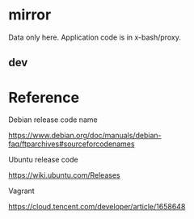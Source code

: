 # mirror

Data only here. Application code is in x-bash/proxy.

## dev


# Reference

Debian release code name

https://www.debian.org/doc/manuals/debian-faq/ftparchives#sourceforcodenames

Ubuntu release code

https://wiki.ubuntu.com/Releases

Vagrant

https://cloud.tencent.com/developer/article/1658648
